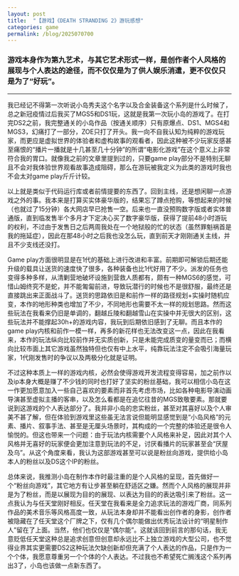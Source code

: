 ```yaml
---
layout: post
title:  "【游戏】《DEATH STRANDING 2》游玩感想"
categories: game
permalink: /blog/2025070700
---
```


### 游戏本身作为第九艺术，与其它艺术形式一样，是创作者个人风格的展现与个人表达的途径，而不仅仅是为了供人娱乐消遣，更不仅仅只是为了“好玩”。

---

我已经记不得第一次听说小岛秀夫这个名字以及合金装备这个系列是什么时候了，总之新冠疫情过后我买了MGS5和DS1玩，这就是我第一次玩小岛的游戏了。在打完DS2之前，我完整通关的小岛作品（按通关顺序）只有原爆点、DS1、MGS4和MGS3，幻痛打了一部分，ZOE只打了开头。我一向不自我认知为纯粹的游戏玩家，而更应是虚拟世界的体验者和虚构故事的观看者，因此这种被不少玩家反感甚至痛恨的“播片一播就是十几甚至几十分钟”的所谓“电影化游戏”在这个意义上非常符合我的胃口。就像我之前的文章里提到过的，只要game play部分不是特别无聊且不会对我体验世界观看故事造成阻碍，那么在游玩被我定义为此类的游戏时我也不会太对game play斤斤计较。

以上就是类似于代码运行库或者前情提要的东西了。回到主线，还是想闲聊一点游戏之外的事。我本来是打算买实体豪华版的，结果忘了蹲点抢购，等想起来的时候（也就过了15分钟）各大网店早已抢售一空。后来也一直没预购数字版或者实体普通版，直到临发售半个多月才下定决心买了数字豪华版，获得了提前48小时游玩的权利，不过由于发售日之后两周我处在一个地狱般的忙的状态（虽然罪魁祸首是我的拖延症），因此在那48小时之后我也没怎么玩，直到前天才刚刚通关主线，并且不少支线还没打。

Game play方面很明显是在1代的基础上进行改进和丰富。前期即可解锁后期还能升级的载具让送货的速度快了很多，各种装备也比1代好用了不少。派发的任务也变得多种多样，从清剿营地破坏设施到营救人质都有，颇有一种MGS6的感觉，可惜山姆终究不是蛇，并不能匍匐前进，导致玩潜行的时候也不是很舒服，最终还是直接跳出来正面战斗了。送货的思路依旧是和前作一样的路径规划+实操时随机应变，本作的地形种类也增加了不少，不同地形也需要不太一样的规划思路。然而这些玩法在我看来仍旧是单调的，翻越丘陵和翻越雪山在实操中并无很大的区别，这些玩法并不能撑起30h+的游戏内容，我玩到后期依旧感到了无聊。而且本作的game play内核和前作一模一样，再多的新花样也无法改变这一点，因此在我看来，本作的玩法纵向比较前作并无实质创新，只是未能完成质变的量变而已；而横向比较市面上其它游戏虽然独特但也仅有中上水平，纯靠玩法注定不会吸引海量玩家，1代刚发售时的争议以及两极分化就是证明。

不过这种本质上一样的游戏内核，必然会使得游戏开发流程变得容易，加之前作以及ip本身大概是赚了不少钱的同时也打好了坚实的粉丝基础，我可以相信小岛在这一作更加愿意加入一些自己喜欢的要素而非首先考虑市场，比如各种电影导演动画导演甚至虚拟主播的客串，以及怎么看都是在追忆往昔的MGS致敬要素。那就要说到这游戏的个人表达部分了。我并非小岛的忠实粉丝，甚至对其喜好以及个人审美不甚了解，但在体验到游戏里这些虽无法言说但能明显感觉到是“小岛风格”的元素、播片、叙事手法、甚至是无厘头场景时，其构成的一个完整的体验还是很令人愉悦的。但这也带来一个问题：由于玩法内核需要个人风格来补足，因此对其个人风格并无喜好的玩家便会更加注意到玩法的不足，讨厌看播片的玩家甚至会“厌屋及乌”。从这个角度来看，我认为这部游戏甚至可以说是粉丝向游戏，提供给小岛本人的粉丝以及DS这个IP的粉丝。

总体来说，我推测小岛在制作本作时最注重的是个人风格的呈现，首先做好一个“粉丝向游戏”，其它地方有让步甚至躺在舒适区之嫌。然而个人风格的展现并非是为了粉丝，而是以展现为目的的展现、以表达为目的的表达吸引来了粉丝。这一点我认为与任天堂刚好相反。任天堂在我看来是全力追求玩法的游戏厂商，同系列作品的美术音乐等风格高度一致，从玩法本身却并不能看出创作者的身影，创作者被隐藏在了任天堂这个厂牌之下，仅有几个偶尔能做出优秀玩法设计的“明星制作人”留在了上面。当然，他们也仅仅是“偶尔能”。这就该回到前言的那句话，我无意贬低任天堂这种总是追求创意但创意却永远比不上独立游戏的大型公司，也不觉得业界其实更需要DS2这种玩法欠缺创新却但充满了个人表达的作品，只是作为一个个体，我愿意尊重另一个个体的个人表达。不过我也不希望死亡搁浅这个系列再出3了，小岛也该做一点新东西了。
